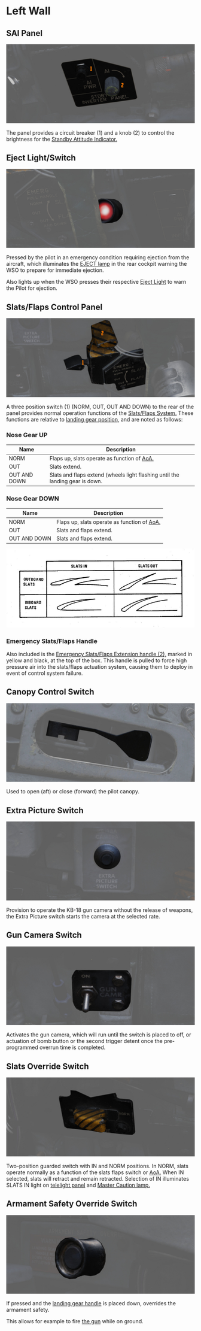 # Left Wall

## SAI Panel

![sai_panel](../../../img/pilot_sai_panel.jpg)

The panel provides a circuit breaker (<num>1</num>) and a knob (<num>2</num>) to control the
brightness for
the [Standby Attitude Indicator.](../../pilot/flight_director_group.md#standby-attitude-indicator)

## Eject Light/Switch

![PilEjectLight](../../../img/pilot_eject_light.jpg)

Pressed by the pilot in an emergency condition requiring ejection from the
aircraft, which illuminates the [EJECT lamp](../../../systems/emergency.md#eject-light) in the rear
cockpit warning the WSO to prepare for immediate ejection.

Also lights up when the WSO presses their
respective [Eject Light](../../../systems/emergency.md#eject-light) to warn the Pilot for ejection.

## Slats/Flaps Control Panel

![FlapSlatPan](../../../img/pilot_slats_flaps_control_panel.jpg)

A three position switch (<num>1</num>) (NORM, OUT, OUT AND DOWN) to the rear of the panel
provides normal operation functions of
the [Slats/Flaps System.](../../../systems/flight_controls_gear/flight_controls.md#slats-flap-system)
These functions are relative
to [landing gear position,](../../../systems/flight_controls_gear/gear_ground_handling.md) and are
noted as follows:

### Nose Gear UP

| Name         | Description                                                                                                                    |
|--------------|--------------------------------------------------------------------------------------------------------------------------------|
| NORM         | Flaps up, slats operate as function of [AoA.](../../../systems/flight_controls_gear/flight_controls.md#angle-of-attack-system) |
| OUT          | Slats extend.                                                                                                                  |
| OUT AND DOWN | Slats and flaps extend (wheels light flashing until the landing gear is down.                                                  |

### Nose Gear DOWN

| Name         | Description                                                                                                                    |
|--------------|--------------------------------------------------------------------------------------------------------------------------------|
| NORM         | Flaps up, slats operate as function of [AoA.](../../../systems/flight_controls_gear/flight_controls.md#angle-of-attack-system) |
| OUT          | Slats and flaps extend.                                                                                                        |
| OUT AND DOWN | Slats and flaps extend.                                                                                                        |

![SlatsRelative](../../../img/SlatsRelative.jpg)

### Emergency Slats/Flaps Handle

Also included is
the [Emergency Slats/Flaps Extension handle (<num>2</num>),](../../../systems/flight_controls_gear/flight_controls.md#slats-flap-system)
marked in yellow and black, at the top of the box. This handle is pulled to force high
pressure air into the slats/flaps actuation system, causing them to deploy in
event of control system failure.

## Canopy Control Switch

![PilCanSel](../../../img/pilot_canopy_control_switch.jpg)

Used to open (aft) or close (forward) the pilot canopy.

## Extra Picture Switch

![ExtraPic](../../../img/pilot_extra_picture_switch.jpg)

Provision to operate the KB-18 gun camera without the release of weapons, the
Extra Picture switch starts the camera at the selected rate.

## Gun Camera Switch

![Gun Camera Switch](../../../img/pilot_gun_camera_switch.jpg)

Activates the gun camera, which will run until the switch is placed to off, or
actuation of bomb button or the second trigger detent once the pre-programmed overrun
time is completed.

## Slats Override Switch

![Slats Override Switch](../../../img/pilot_slats_override_switch.jpg)

Two-position guarded switch with IN and NORM positions. In NORM, slats operate
normally as a function of the slats flaps switch
or [AoA.](../../../systems/flight_controls_gear/flight_controls.md#angle-of-attack-system) When IN
selected, slats
will retract and remain retracted. Selection of IN illuminates SLATS IN light on
[telelight panel](../../../systems/emergency.md#telelight-panel)
and [Master Caution lamp.](../../../systems/emergency.md#master-caution)

## Armament Safety Override Switch

![Armament Safety Override Switch](../../../img/pilot_armament_override.jpg)

If pressed and
the [landing gear handle](../../../systems/flight_controls_gear/gear_ground_handling.md#landing-gear-control-handle)
is placed down, overrides the armament safety.

This allows for example to fire [the gun](../../../stores/guns.md) while on ground.
